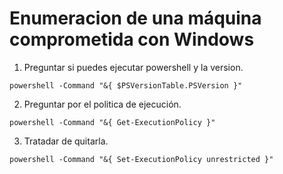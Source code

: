 
# Enumeracion de una máquina comprometida con Windows

1. Preguntar si puedes ejecutar powershell y la version.

```
powershell -Command "&{ $PSVersionTable.PSVersion }" 
```

2. Preguntar por el politica de ejecución.

```
powershell -Command "&{ Get-ExecutionPolicy }"
```

3. Tratadar de quitarla.

```
powershell -Command "&{ Set-ExecutionPolicy unrestricted }"
```

